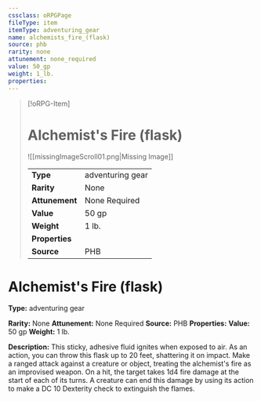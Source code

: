 ```yaml
---
cssclass: oRPGPage
fileType: item
itemType: adventuring_gear
name: alchemists_fire_(flask)
source: phb
rarity: none
attunement: none_required
value: 50_gp
weight: 1_lb.
properties:
---
```

> [!oRPG-Item]
> # Alchemist&#39;s Fire (flask)
> ![[missingImageScroll01.png|Missing Image]]
>
> |  |   |
> |:--|---|
> |**Type** | adventuring gear |
> |**Rarity** | None |
> | **Attunement** | None Required |
> | **Value** | 50 gp |
>  | **Weight**| 1 lb. |
>  |**Properties** |  |
> | **Source** | PHB |

#  Alchemist&#39;s Fire (flask)
**Type:** adventuring gear

**Rarity:** None
**Attunement:** None Required
**Source:** PHB
**Properties:**
**Value:** 50 gp
**Weight:** 1 lb.

**Description:** This sticky, adhesive fluid ignites when exposed to air. As an action, you can throw this flask up to 20 feet, shattering it on impact. Make a ranged attack against a creature or object, treating the alchemist&#39;s fire as an improvised weapon. On a hit, the target takes 1d4 fire damage at the start of each of its turns. A creature can end this damage by using its action to make a DC 10 Dexterity check to extinguish the flames.


